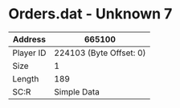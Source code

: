 #  Orders.dat - Unknown 7
Address   | 665100
----------|-------------
Player ID | 224103 (Byte Offset: 0)
Size 	  | 1
Length 	  | 189
SC:R      | Simple Data


